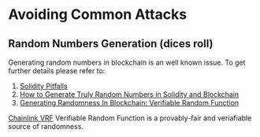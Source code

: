 # Avoiding Common Attacks

## Random Numbers Generation (dices roll)

Generating random numbers in blockchain is an well known issue. To get further details please refer to:

1. [Solidity Pitfalls](https://betterprogramming.pub/how-to-generate-truly-random-numbers-in-solidity-and-blockchain-9ced6472dbdf)
2. [How to Generate Truly Random Numbers in Solidity and Blockchain](https://betterprogramming.pub/how-to-generate-truly-random-numbers-in-solidity-and-blockchain-9ced6472dbdf)
3. [Generating Randomness In Blockchain: Verifiable Random Function](https://hackernoon.com/generating-randomness-in-blockchain-verifiable-random-function-ft1534ud)

[Chainlink VRF](https://docs.chain.link/docs/chainlink-vrf/) Verifiable Random Function is a provably-fair and veriafiable source of randomness.
